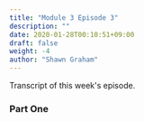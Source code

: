 ```yaml
---
title: "Module 3 Episode 3"
description: ""
date: 2020-01-28T00:10:51+09:00
draft: false
weight: -4
author: "Shawn Graham"
---
```


Transcript of this week's episode.

### Part One 
